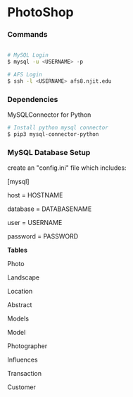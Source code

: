 # PhotoShop

### Commands

```bash

# MySQL Login
$ mysql -u <USERNAME> -p

# AFS Login
$ ssh -l <USERNAME> afs8.njit.edu
```

### Dependencies 

MySQLConnector for Python

```bash
# Install python mysql connector
$ pip3 mysql-connector-python
```

### MySQL Database Setup

create an "config.ini" file which includes:

[mysql]

host = HOSTNAME

database = DATABASENAME

user = USERNAME

password = PASSWORD

**Tables**

Photo

Landscape

Location

Abstract

Models

Model

Photographer

Influences

Transaction

Customer
